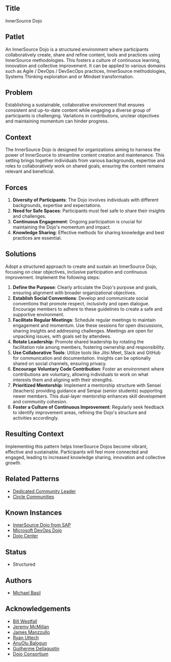 ## Title

InnerSource Dojo

## Patlet

An InnerSource Dojo is a structured environment where participants collaboratively create, share and refine content, tools and practices using InnerSource methodologies.  This fosters a culture of continuous learning, innovation and collective improvement.  It can be applied to various domains such as Agile / DevOps / DevSecOps practices, InnerSource methodologies, Systems Thinking exploration and or Mindset transformation.

## Problem

Establishing a sustainable, collaborative environment that ensures consistent and up-to-date content while engaging a diverse group of participants is challenging.  Variations in contributions, unclear objectives and maintaining momentum can hinder progress.

## Context

The InnerSource Dojo is designed for organizations aiming to harness the power of InnerSource to streamline content creation and maintenance.  This setting brings together individuals from various backgrounds, expertise and roles to collaboratively work on shared goals, ensuring the content remains relevant and beneficial.

## Forces

1. **Diversity of Participants**: The Dojo involves individuals with different backgrounds, expertise and expectations.
1. **Need for Safe Spaces**: Participants must feel safe to share their insights and challenges.
1. **Continuous Engagement**: Ongoing participation is crucial for maintaining the Dojo's momentum and impact.
1. **Knowledge Sharing**: Effective methods for sharing knowledge and best practices are essential.

## Solutions

Adopt a structured approach to create and sustain an InnerSource Dojo, focusing on clear objectives, inclusive participation and continuous improvement.  Implement the following steps:

1. **Define the Purpose**: Clearly articulate the Dojo's purpose and goals, ensuring alignment with broader organizational objectives.
1. **Establish Social Conventions**: Develop and communicate social conventions that promote respect, inclusivity and open dialogue.  Encourage members to adhere to these guidelines to create a safe and supportive environment.
1. **Facilitate Regular Meetings**: Schedule regular meetings to maintain engagement and momentum.  Use these sessions for open discussions, sharing insights and addressing challenges.  Meetings are open for unpacking issues, with goals set by attendees.
1. **Rotate Leadership**: Promote shared leadership by rotating the facilitation role among members, fostering ownership and responsibility.
1. **Use Collaborative Tools**: Utilize tools like Jitsi Meet, Slack and GitHub for communication and documentation.  Insights can be optionally shared on social channels, ensuring privacy.
1. **Encourage Voluntary Code Contribution**: Foster an environment where contributions are voluntary, allowing individuals to work on what interests them and aligning with their strengths.
1. **Prioritized Mentorship**: Implement a mentorship structure with Sensei (teachers) providing guidance and Senpai (senior students) supporting newer members. This dual-layer mentorship enhances skill development and community cohesion.
1. **Foster a Culture of Continuous Improvement**: Regularly seek feedback to identify improvement areas, refining the Dojo's structure and activities accordingly.

## Resulting Context

Implementing this pattern helps InnerSource Dojos become vibrant, effective and sustainable.  Participants will feel more connected and engaged, leading to increased knowledge sharing, innovation and collective growth.

## Related Patterns

* [Dedicated Community Leader](https://patterns.innersourcecommons.org/p/dedicated-community-leader)
* [Circle Communities](https://patterns.innersourcecommons.org/p/circle-communities)

## Known Instances

* [InnerSource Dojo from SAP](https://www.youtube.com/watch?v=fXoVm5iTSCc)
* [Microsoft DevOps Dojo](https://innersourcecommons.org/stories/microsoft)
* [Dojo Center](https://dojo.center)


## Status

* Structured

## Authors

* [Michael Basil](https://www.linkedin.com/in/michaelrbasil)

## Acknowledgements

* [Bill Westfall](https://www.linkedin.com/in/bill-westfall-3268494)
* [Jeremy McMillan](https://www.linkedin.com/in/jeremymcm)
* [James Manzzullo](https://www.linkedin.com/in/jimmanzzullo)
* [Ryan Uttech](https://www.linkedin.com/in/ryanuttech)
* [AnuOlu Balogun](https://www.linkedin.com/in/anuolu)
* [Guilherme Dellagustin](https://www.linkedin.com/in/dellagustin)
* [Dojo Consortium](https://dojoconsortium.org)
